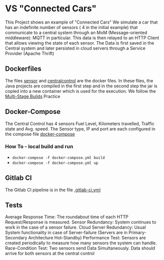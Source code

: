 # VS "Connected Cars" 
This Project shows an example of "Connected Cars"
We simulate a car that has an indefinite number of sensors ( 4 in the initial example) that communicate to a central system through an MoM (Message-oriented middleware): MQTT in particular.
This data is then relayed to an HTTP Client that allows viewing the state of each sensor.
The Data is first saved in the Central system and later persisted in cloud servers through a Service Provider (Apache Thrift)
## Dockerfiles

The files [sensor](sensor) and [centralcontrol](centralcontrol) are the docker files. In these files, the Java projects are compiled in the first step and in the second step the jar is copied into a new container which is used for the execution.
We follow the [Multi-Stage Builds](https://docs.docker.com/develop/develop-images/multistage-build/) Practice 

## Docker-Compose

The Central Control has 4 sensors Fuel Level, Kilometers travelled, Traffic state and Avg. speed.
The Sensor type, IP and port are each configured in the compose file [docker-compose](docker-compose)

### How To - local build and run
- `docker-compose -f docker-compose.yml build`
- `docker-compose -f docker-compose.yml up`

## Gitlab CI
The Gitlab CI pipeline is in the file [.gitlab-ci.yml](.gitlab-ci.yml)

## Tests

Average Response Time: The roundabout time of each HTTP Request/Response is measured.
Sensor Redundancy: System continues to work in the case of a sensor failure.
Cloud Server Redundancy: Usual System functionality in case of Server-failure (Servers are in Primary-Secondary Architecture Hot-Standby)
Performance Test: Sensors are created periodically to measure how many sensors the system can handle.
Race-Condition Test: Two sensors send Data Simultaneously. Data should arrive for both sensors at the central control


